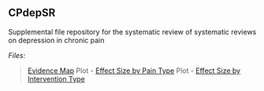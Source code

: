 ## CPdepSR

Supplemental file repository for the systematic review of systematic reviews on depression in chronic pain

*Files:*
> [Evidence Map](./EvidenceMap.html)
> Plot - [Effect Size by Pain Type](./PainES.html)
> Plot - [Effect Size by Intervention Type](./InterventionES.html)
